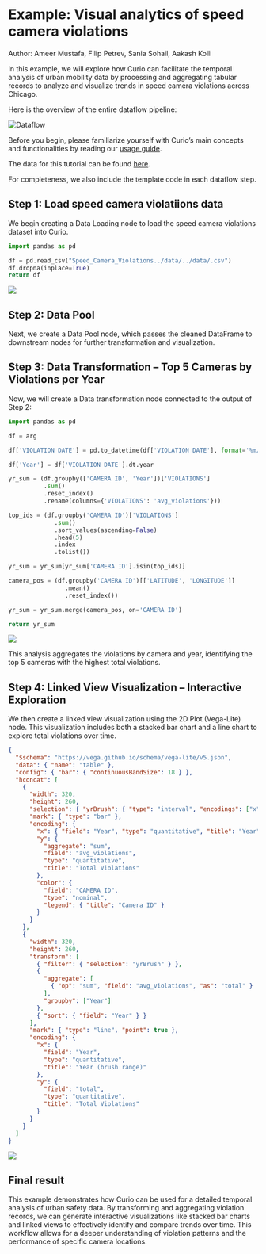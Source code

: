 # Example: Visual analytics of speed camera violations

Author: Ameer Mustafa, Filip Petrev, Sania Sohail, Aakash Kolli

In this example, we will explore how Curio can facilitate the temporal analysis of urban mobility data by processing and aggregating tabular records to analyze and visualize trends in speed camera violations across Chicago.

Here is the overview of the entire dataflow pipeline:

![Dataflow](../images/7-1.png)

Before you begin, please familiarize yourself with Curio’s main concepts and functionalities by reading our [usage guide](https://github.com/urban-toolkit/curio/blob/main/docs/USAGE.md).

The data for this tutorial can be found [here](../data/Speed_Camera_Violations.zip).

For completeness, we also include the template code in each dataflow step.

## Step 1: Load speed camera violatiions data

We begin creating a Data Loading node to load the speed camera violations dataset into Curio.

```python
import pandas as pd

df = pd.read_csv("Speed_Camera_Violations../data/../data/.csv")
df.dropna(inplace=True)
return df
```

![](../images/7-2.png)

## Step 2: Data Pool

Next, we create a Data Pool node, which passes the cleaned DataFrame to downstream nodes for further transformation and visualization.

## Step 3: Data Transformation – Top 5 Cameras by Violations per Year

Now, we will create a Data transformation node connected to the output of Step 2:

```python
import pandas as pd

df = arg

df['VIOLATION DATE'] = pd.to_datetime(df['VIOLATION DATE'], format='%m/%d/%Y')

df['Year'] = df['VIOLATION DATE'].dt.year

yr_sum = (df.groupby(['CAMERA ID', 'Year'])['VIOLATIONS']
          .sum()
          .reset_index()
          .rename(columns={'VIOLATIONS': 'avg_violations'}))

top_ids = (df.groupby('CAMERA ID')['VIOLATIONS']
             .sum()
             .sort_values(ascending=False)
             .head(5)
             .index
             .tolist())

yr_sum = yr_sum[yr_sum['CAMERA ID'].isin(top_ids)]

camera_pos = (df.groupby('CAMERA ID')[['LATITUDE', 'LONGITUDE']]
                .mean()
                .reset_index())

yr_sum = yr_sum.merge(camera_pos, on='CAMERA ID')

return yr_sum
```

![](../images/7-3.png)

This analysis aggregates the violations by camera and year, identifying the top 5 cameras with the highest total violations.

## Step 4: Linked View Visualization – Interactive Exploration

We then create a linked view visualization using the 2D Plot (Vega-Lite) node. This visualization includes both a stacked bar chart and a line chart to explore total violations over time.

```json
{
  "$schema": "https://vega.github.io/schema/vega-lite/v5.json",
  "data": { "name": "table" },
  "config": { "bar": { "continuousBandSize": 18 } },
  "hconcat": [
    {
      "width": 320,
      "height": 260,
      "selection": { "yrBrush": { "type": "interval", "encodings": ["x"] } },
      "mark": { "type": "bar" },
      "encoding": {
        "x": { "field": "Year", "type": "quantitative", "title": "Year" },
        "y": {
          "aggregate": "sum",
          "field": "avg_violations",
          "type": "quantitative",
          "title": "Total Violations"
        },
        "color": {
          "field": "CAMERA ID",
          "type": "nominal",
          "legend": { "title": "Camera ID" }
        }
      }
    },
    {
      "width": 320,
      "height": 260,
      "transform": [
        { "filter": { "selection": "yrBrush" } },
        {
          "aggregate": [
            { "op": "sum", "field": "avg_violations", "as": "total" }
          ],
          "groupby": ["Year"]
        },
        { "sort": { "field": "Year" } }
      ],
      "mark": { "type": "line", "point": true },
      "encoding": {
        "x": {
          "field": "Year",
          "type": "quantitative",
          "title": "Year (brush range)"
        },
        "y": {
          "field": "total",
          "type": "quantitative",
          "title": "Total Violations"
        }
      }
    }
  ]
}
```

![](../images/7-4.png)

## Final result

This example demonstrates how Curio can be used for a detailed temporal analysis of urban safety data. By transforming and aggregating violation records, we can generate interactive visualizations like stacked bar charts and linked views to effectively identify and compare trends over time. This workflow allows for a deeper understanding of violation patterns and the performance of specific camera locations.

